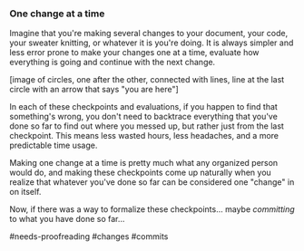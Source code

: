 ### One change at a time

Imagine that you're making several changes to your document, your code, your sweater knitting, or whatever it is you're doing. It is always simpler and less error prone to make your changes one at a time, evaluate how everything is going and continue with the next change.

[image of circles, one after the other, connected with lines, line at the last circle with an arrow that says "you are here"]

In each of these checkpoints and evaluations, if you happen to find that something's wrong, you don't need to backtrace everything that you've done so far to find out where you messed up, but rather just from the last checkpoint. This means less wasted hours, less headaches, and a more predictable time usage.

Making one change at a time is pretty much what any organized person would do, and making these checkpoints come up naturally when you realize that whatever you've done so far can be considered one "change" in on itself.

Now, if there was a way to formalize these checkpoints... maybe _committing_ to what you have done so far...

#needs-proofreading #changes #commits